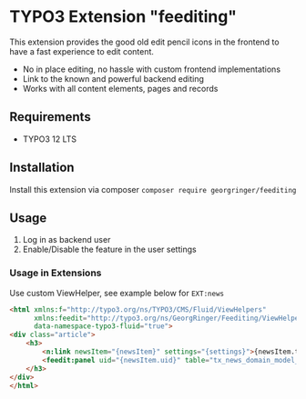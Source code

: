 # TYPO3 Extension "feediting"

This extension provides the good old edit pencil icons in the frontend to have a fast experience to edit content.

- No in place editing, no hassle with custom frontend implementations
- Link to the known and powerful backend editing
- Works with all content elements, pages and records

## Requirements

- TYPO3 12 LTS

## Installation

Install this extension via composer `composer require georgringer/feediting`


## Usage

1. Log in as backend user
2. Enable/Disable the feature in the user settings

### Usage in Extensions

Use custom ViewHelper, see example below for `EXT:news`

```html
<html xmlns:f="http://typo3.org/ns/TYPO3/CMS/Fluid/ViewHelpers"
      xmlns:feedit="http://typo3.org/ns/GeorgRinger/Feediting/ViewHelpers"
      data-namespace-typo3-fluid="true">
<div class="article">
    <h3>
        <n:link newsItem="{newsItem}" settings="{settings}">{newsItem.title}</n:link>
        <feedit:panel uid="{newsItem.uid}" table="tx_news_domain_model_news"/>
    </h3>
</div>
</html>
```